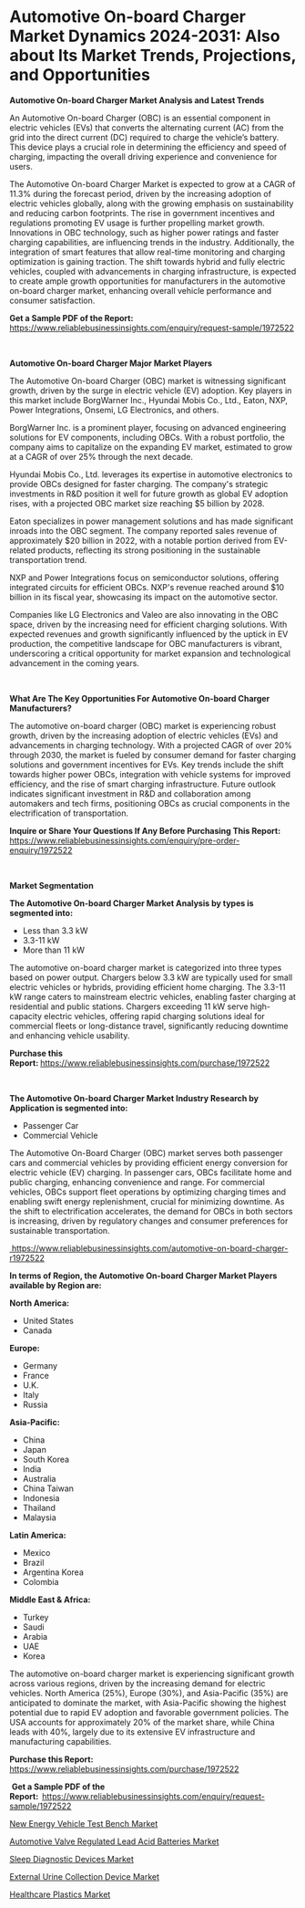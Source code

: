 <p><h1>Automotive On-board Charger Market Dynamics 2024-2031: Also about Its Market Trends, Projections, and Opportunities</h1></p><p><strong>Automotive On-board Charger Market Analysis and Latest Trends</strong></p>
<p><p>An Automotive On-board Charger (OBC) is an essential component in electric vehicles (EVs) that converts the alternating current (AC) from the grid into the direct current (DC) required to charge the vehicle’s battery. This device plays a crucial role in determining the efficiency and speed of charging, impacting the overall driving experience and convenience for users.</p><p>The Automotive On-board Charger Market is expected to grow at a CAGR of 11.3% during the forecast period, driven by the increasing adoption of electric vehicles globally, along with the growing emphasis on sustainability and reducing carbon footprints. The rise in government incentives and regulations promoting EV usage is further propelling market growth. Innovations in OBC technology, such as higher power ratings and faster charging capabilities, are influencing trends in the industry. Additionally, the integration of smart features that allow real-time monitoring and charging optimization is gaining traction. The shift towards hybrid and fully electric vehicles, coupled with advancements in charging infrastructure, is expected to create ample growth opportunities for manufacturers in the automotive on-board charger market, enhancing overall vehicle performance and consumer satisfaction.</p></p>
<p><strong>Get a Sample PDF of the Report:&nbsp;</strong> <a href="https://www.reliablebusinessinsights.com/enquiry/request-sample/1972522?utm_campaign=63&utm_medium=2&utm_source=Github&utm_content=ia&utm_term=04112024&utm_id=automotive-on-board-charger">https://www.reliablebusinessinsights.com/enquiry/request-sample/1972522</a></p>
<p>&nbsp;</p>
<p><strong>Automotive On-board Charger Major Market Players</strong></p>
<p><p>The Automotive On-board Charger (OBC) market is witnessing significant growth, driven by the surge in electric vehicle (EV) adoption. Key players in this market include BorgWarner Inc., Hyundai Mobis Co., Ltd., Eaton, NXP, Power Integrations, Onsemi, LG Electronics, and others.</p><p>BorgWarner Inc. is a prominent player, focusing on advanced engineering solutions for EV components, including OBCs. With a robust portfolio, the company aims to capitalize on the expanding EV market, estimated to grow at a CAGR of over 25% through the next decade.</p><p>Hyundai Mobis Co., Ltd. leverages its expertise in automotive electronics to provide OBCs designed for faster charging. The company's strategic investments in R&D position it well for future growth as global EV adoption rises, with a projected OBC market size reaching $5 billion by 2028.</p><p>Eaton specializes in power management solutions and has made significant inroads into the OBC segment. The company reported sales revenue of approximately $20 billion in 2022, with a notable portion derived from EV-related products, reflecting its strong positioning in the sustainable transportation trend.</p><p>NXP and Power Integrations focus on semiconductor solutions, offering integrated circuits for efficient OBCs. NXP's revenue reached around $10 billion in its fiscal year, showcasing its impact on the automotive sector.</p><p>Companies like LG Electronics and Valeo are also innovating in the OBC space, driven by the increasing need for efficient charging solutions. With expected revenues and growth significantly influenced by the uptick in EV production, the competitive landscape for OBC manufacturers is vibrant, underscoring a critical opportunity for market expansion and technological advancement in the coming years.</p></p>
<p>&nbsp;</p>
<p><strong>What Are The Key Opportunities For Automotive On-board Charger Manufacturers?</strong></p>
<p><p>The automotive on-board charger (OBC) market is experiencing robust growth, driven by the increasing adoption of electric vehicles (EVs) and advancements in charging technology. With a projected CAGR of over 20% through 2030, the market is fueled by consumer demand for faster charging solutions and government incentives for EVs. Key trends include the shift towards higher power OBCs, integration with vehicle systems for improved efficiency, and the rise of smart charging infrastructure. Future outlook indicates significant investment in R&D and collaboration among automakers and tech firms, positioning OBCs as crucial components in the electrification of transportation.</p></p>
<p><strong>Inquire or Share Your Questions If Any Before Purchasing This Report:</strong> <a href="https://www.reliablebusinessinsights.com/enquiry/pre-order-enquiry/1972522?utm_campaign=63&utm_medium=2&utm_source=Github&utm_content=ia&utm_term=04112024&utm_id=automotive-on-board-charger">https://www.reliablebusinessinsights.com/enquiry/pre-order-enquiry/1972522</a></p>
<p>&nbsp;</p>
<p><strong>Market Segmentation</strong></p>
<p><strong>The Automotive On-board Charger Market Analysis by types is segmented into:</strong></p>
<p><ul><li>Less than 3.3 kW</li><li>3.3-11 kW</li><li>More than 11 kW</li></ul></p>
<p><p>The automotive on-board charger market is categorized into three types based on power output. Chargers below 3.3 kW are typically used for small electric vehicles or hybrids, providing efficient home charging. The 3.3-11 kW range caters to mainstream electric vehicles, enabling faster charging at residential and public stations. Chargers exceeding 11 kW serve high-capacity electric vehicles, offering rapid charging solutions ideal for commercial fleets or long-distance travel, significantly reducing downtime and enhancing vehicle usability.</p></p>
<p><strong>Purchase this Report:&nbsp;</strong><a href="https://www.reliablebusinessinsights.com/purchase/1972522?utm_campaign=63&utm_medium=2&utm_source=Github&utm_content=ia&utm_term=04112024&utm_id=automotive-on-board-charger">https://www.reliablebusinessinsights.com/purchase/1972522</a></p>
<p>&nbsp;</p>
<p><strong>The Automotive On-board Charger Market Industry Research by Application is segmented into:</strong></p>
<p><ul><li>Passenger Car</li><li>Commercial Vehicle</li></ul></p>
<p><p>The Automotive On-Board Charger (OBC) market serves both passenger cars and commercial vehicles by providing efficient energy conversion for electric vehicle (EV) charging. In passenger cars, OBCs facilitate home and public charging, enhancing convenience and range. For commercial vehicles, OBCs support fleet operations by optimizing charging times and enabling swift energy replenishment, crucial for minimizing downtime. As the shift to electrification accelerates, the demand for OBCs in both sectors is increasing, driven by regulatory changes and consumer preferences for sustainable transportation.</p></p>
<p><a href="https://www.reliablebusinessinsights.com/automotive-on-board-charger-r1972522?utm_campaign=63&utm_medium=2&utm_source=Github&utm_content=ia&utm_term=04112024&utm_id=automotive-on-board-charger">&nbsp;https://www.reliablebusinessinsights.com/automotive-on-board-charger-r1972522</a></p>
<p><strong>In terms of Region, the Automotive On-board Charger Market Players available by Region are:</strong></p>
<p>
    <p> <strong> North America: </strong>
        <ul>
            <li>United States</li>
            <li>Canada</li>
        </ul>
        </p> 
    <p> <strong> Europe: </strong>
        <ul>
            <li>Germany</li>
            <li>France</li>
            <li>U.K.</li>
            <li>Italy</li>
            <li>Russia</li>
        </ul>
        </p> 
    <p> <strong> Asia-Pacific: </strong>
        <ul>
            <li>China</li>
            <li>Japan</li>
            <li>South Korea</li>
            <li>India</li>
            <li>Australia</li>
            <li>China Taiwan</li>
            <li>Indonesia</li>
            <li>Thailand</li>
            <li>Malaysia</li>
        </ul>
        </p> 
    <p> <strong> Latin America: </strong>
        <ul>
            <li>Mexico</li>
            <li>Brazil</li>
            <li>Argentina Korea</li>
            <li>Colombia</li>
        </ul>
        </p> 
    <p> <strong> Middle East & Africa: </strong>
        <ul>
            <li>Turkey</li>
            <li>Saudi</li>
            <li>Arabia</li>
            <li>UAE</li>
            <li>Korea</li>
        </ul>
    </p>
    </p>
<p><p>The automotive on-board charger market is experiencing significant growth across various regions, driven by the increasing demand for electric vehicles. North America (25%), Europe (30%), and Asia-Pacific (35%) are anticipated to dominate the market, with Asia-Pacific showing the highest potential due to rapid EV adoption and favorable government policies. The USA accounts for approximately 20% of the market share, while China leads with 40%, largely due to its extensive EV infrastructure and manufacturing capabilities.</p></p>
<p><strong>Purchase this Report: </strong><a href="https://www.reliablebusinessinsights.com/purchase/1972522?utm_campaign=63&utm_medium=2&utm_source=Github&utm_content=ia&utm_term=04112024&utm_id=automotive-on-board-charger">https://www.reliablebusinessinsights.com/purchase/1972522</a></p>
<p>&nbsp;<strong>Get a Sample PDF of the Report:&nbsp;&nbsp;</strong><a href="https://www.reliablebusinessinsights.com/enquiry/request-sample/1972522?utm_campaign=63&utm_medium=2&utm_source=Github&utm_content=ia&utm_term=04112024&utm_id=automotive-on-board-charger">https://www.reliablebusinessinsights.com/enquiry/request-sample/1972522</a></p>
<p><strong></strong></p>
<p><p><a href="https://github.com/rovj3gerson/Market-Research-Report-List-1/blob/main/new-energy-vehicle-test-bench-market.md?utm_campaign=63&utm_medium=2&utm_source=Github&utm_content=ia&utm_term=04112024&utm_id=automotive-on-board-charger">New Energy Vehicle Test Bench Market</a></p><p><a href="https://github.com/maq4brod/Market-Research-Report-List-1/blob/main/automotive-valve-regulated-lead-acid-batteries-market.md?utm_campaign=63&utm_medium=2&utm_source=Github&utm_content=ia&utm_term=04112024&utm_id=automotive-on-board-charger">Automotive Valve Regulated Lead Acid Batteries Market</a></p><p><a href="https://issuu.com/reportprime-2/docs/sleep-diagnostic-devices-market-siz_275cdd202e5555?utm_campaign=63&utm_medium=2&utm_source=Github&utm_content=ia&utm_term=04112024&utm_id=automotive-on-board-charger">Sleep Diagnostic Devices Market</a></p><p><a href="https://issuu.com/reportprime-2/docs/external-urine-collection-device-ma_17d457af65bc0b?utm_campaign=63&utm_medium=2&utm_source=Github&utm_content=ia&utm_term=04112024&utm_id=automotive-on-board-charger">External Urine Collection Device Market</a></p><p><a href="https://issuu.com/reportprime-2/docs/healthcare-plastics-market-size-203_e8bbe6a965caa2?utm_campaign=63&utm_medium=2&utm_source=Github&utm_content=ia&utm_term=04112024&utm_id=automotive-on-board-charger">Healthcare Plastics Market</a></p></p>